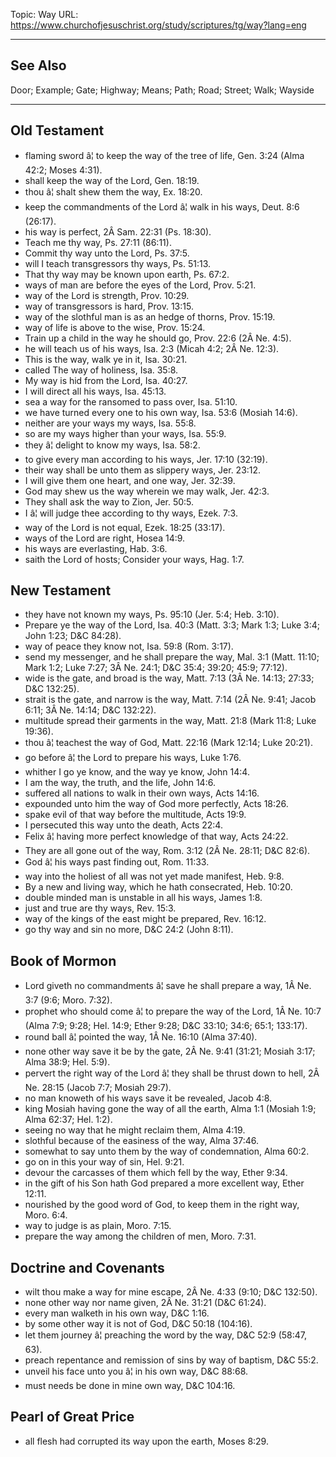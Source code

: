 Topic: Way
URL: https://www.churchofjesuschrist.org/study/scriptures/tg/way?lang=eng

---

## See Also

Door; Example; Gate; Highway; Means; Path; Road; Street; Walk; Wayside

---

## Old Testament

- flaming sword â¦ to keep the way of the tree of life, Gen. 3:24 (Alma 42:2; Moses 4:31).
- shall keep the way of the Lord, Gen. 18:19.
- thou â¦ shalt shew them the way, Ex. 18:20.
- keep the commandments of the Lord â¦ walk in his ways, Deut. 8:6 (26:17).
- his way is perfect, 2Â Sam. 22:31 (Ps. 18:30).
- Teach me thy way, Ps. 27:11 (86:11).
- Commit thy way unto the Lord, Ps. 37:5.
- will I teach transgressors thy ways, Ps. 51:13.
- That thy way may be known upon earth, Ps. 67:2.
- ways of man are before the eyes of the Lord, Prov. 5:21.
- way of the Lord is strength, Prov. 10:29.
- way of transgressors is hard, Prov. 13:15.
- way of the slothful man is as an hedge of thorns, Prov. 15:19.
- way of life is above to the wise, Prov. 15:24.
- Train up a child in the way he should go, Prov. 22:6 (2Â Ne. 4:5).
- he will teach us of his ways, Isa. 2:3 (Micah 4:2; 2Â Ne. 12:3).
- This is the way, walk ye in it, Isa. 30:21.
- called The way of holiness, Isa. 35:8.
- My way is hid from the Lord, Isa. 40:27.
- I will direct all his ways, Isa. 45:13.
- sea a way for the ransomed to pass over, Isa. 51:10.
- we have turned every one to his own way, Isa. 53:6 (Mosiah 14:6).
- neither are your ways my ways, Isa. 55:8.
- so are my ways higher than your ways, Isa. 55:9.
- they â¦ delight to know my ways, Isa. 58:2.
- to give every man according to his ways, Jer. 17:10 (32:19).
- their way shall be unto them as slippery ways, Jer. 23:12.
- I will give them one heart, and one way, Jer. 32:39.
- God may shew us the way wherein we may walk, Jer. 42:3.
- They shall ask the way to Zion, Jer. 50:5.
- I â¦ will judge thee according to thy ways, Ezek. 7:3.
- way of the Lord is not equal, Ezek. 18:25 (33:17).
- ways of the Lord are right, Hosea 14:9.
- his ways are everlasting, Hab. 3:6.
- saith the Lord of hosts; Consider your ways, Hag. 1:7.

## New Testament

- they have not known my ways, Ps. 95:10 (Jer. 5:4; Heb. 3:10).
- Prepare ye the way of the Lord, Isa. 40:3 (Matt. 3:3; Mark 1:3; Luke 3:4; John 1:23; D&C 84:28).
- way of peace they know not, Isa. 59:8 (Rom. 3:17).
- send my messenger, and he shall prepare the way, Mal. 3:1 (Matt. 11:10; Mark 1:2; Luke 7:27; 3Â Ne. 24:1; D&C 35:4; 39:20; 45:9; 77:12).
- wide is the gate, and broad is the way, Matt. 7:13 (3Â Ne. 14:13; 27:33; D&C 132:25).
- strait is the gate, and narrow is the way, Matt. 7:14 (2Â Ne. 9:41; Jacob 6:11; 3Â Ne. 14:14; D&C 132:22).
- multitude spread their garments in the way, Matt. 21:8 (Mark 11:8; Luke 19:36).
- thou â¦ teachest the way of God, Matt. 22:16 (Mark 12:14; Luke 20:21).
- go before â¦ the Lord to prepare his ways, Luke 1:76.
- whither I go ye know, and the way ye know, John 14:4.
- I am the way, the truth, and the life, John 14:6.
- suffered all nations to walk in their own ways, Acts 14:16.
- expounded unto him the way of God more perfectly, Acts 18:26.
- spake evil of that way before the multitude, Acts 19:9.
- I persecuted this way unto the death, Acts 22:4.
- Felix â¦ having more perfect knowledge of that way, Acts 24:22.
- They are all gone out of the way, Rom. 3:12 (2Â Ne. 28:11; D&C 82:6).
- God â¦ his ways past finding out, Rom. 11:33.
- way into the holiest of all was not yet made manifest, Heb. 9:8.
- By a new and living way, which he hath consecrated, Heb. 10:20.
- double minded man is unstable in all his ways, James 1:8.
- just and true are thy ways, Rev. 15:3.
- way of the kings of the east might be prepared, Rev. 16:12.
- go thy way and sin no more, D&C 24:2 (John 8:11).

## Book of Mormon

- Lord giveth no commandments â¦ save he shall prepare a way, 1Â Ne. 3:7 (9:6; Moro. 7:32).
- prophet who should come â¦ to prepare the way of the Lord, 1Â Ne. 10:7 (Alma 7:9; 9:28; Hel. 14:9; Ether 9:28; D&C 33:10; 34:6; 65:1; 133:17).
- round ball â¦ pointed the way, 1Â Ne. 16:10 (Alma 37:40).
- none other way save it be by the gate, 2Â Ne. 9:41 (31:21; Mosiah 3:17; Alma 38:9; Hel. 5:9).
- pervert the right way of the Lord â¦ they shall be thrust down to hell, 2Â Ne. 28:15 (Jacob 7:7; Mosiah 29:7).
- no man knoweth of his ways save it be revealed, Jacob 4:8.
- king Mosiah having gone the way of all the earth, Alma 1:1 (Mosiah 1:9; Alma 62:37; Hel. 1:2).
- seeing no way that he might reclaim them, Alma 4:19.
- slothful because of the easiness of the way, Alma 37:46.
- somewhat to say unto them by the way of condemnation, Alma 60:2.
- go on in this your way of sin, Hel. 9:21.
- devour the carcasses of them which fell by the way, Ether 9:34.
- in the gift of his Son hath God prepared a more excellent way, Ether 12:11.
- nourished by the good word of God, to keep them in the right way, Moro. 6:4.
- way to judge is as plain, Moro. 7:15.
- prepare the way among the children of men, Moro. 7:31.

## Doctrine and Covenants

- wilt thou make a way for mine escape, 2Â Ne. 4:33 (9:10; D&C 132:50).
- none other way nor name given, 2Â Ne. 31:21 (D&C 61:24).
- every man walketh in his own way, D&C 1:16.
- by some other way it is not of God, D&C 50:18 (104:16).
- let them journey â¦ preaching the word by the way, D&C 52:9 (58:47, 63).
- preach repentance and remission of sins by way of baptism, D&C 55:2.
- unveil his face unto you â¦ in his own way, D&C 88:68.
- must needs be done in mine own way, D&C 104:16.

## Pearl of Great Price

- all flesh had corrupted its way upon the earth, Moses 8:29.

